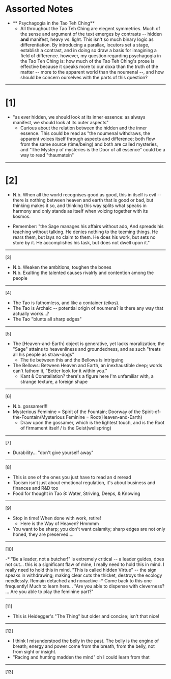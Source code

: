 # Assorted Notes

- ** Psychagogia in the Tao Teh Ching**
  - All throughout the Tao Teh Ching are elegent symmetries. Much of the sense and argument of the text emerges by contrasts -- hidden **and** manifest, heavy vs. light. This isn't so much binary logic as differentiation. By introducing a parallax, locutors set a stage, establish a contrast, and in doing so draw a basis for imagining a field of difference. however, my question regarding psychagogia in the Tao Teh Ching is: how much of the Tao Teh Ching's prose is effective because it speaks more to our doxa than the truth of the matter -- more to the apparent world than the noumenal --, and how should be concern ourselves with the parts of this question?


---

# [1]

- "as ever hidden, we should look at its inner essence: as always manifest, we should look at its outer aspects"
  - Curious about the relation between the hidden and the inner essence. This could be read as "the noumenal withdraws, the apparent voices itself through aspects and difference; both flow from the same source (time/being) and both are called mysteries, and "The Mystery of mysteries is the Door of all essence" could be a way to read "thaumatein"

---

# [2]

- N.b. When all the world recognises good as good, this in itself is evil -- there is nothing between heaven and earth that is good or bad, but thinking makes it so, and thinking this way splits what speaks in harmony and only stands as itself when voicing together with its kosmos.

- Remember: "the Sage manages his affairs without ado, And spreads his teaching without talking. He denies nothing to the teeming things. He rears them, but lays no claim to them. He does his work, but sets no store by it. He accomplishes his task, but does not dwell upon it."

---

[3]

- N.b. Weaken the ambitions, toughen the bones
- N.b. Exalting the talented causes rivalrly and contention among the people

---

[4]

- The Tao is fathomless, and like a container (eikos). 
- The Tao is Archaic -- potential origin of noumena? is there any way that actually works...?
- The Tao "blunts all sharp edges"

---

[5]

- The [Heaven-and-Earth] object is generative, yet lacks moralization; the "Sage" attains to heavenliness and groundedness, and as such "treats all his people as straw-dogs"
  - The tie between this and the Bellows is intriguing
- The Bellows: Between Heaven and Earth, an inexhaustible deep; words can't fathom it, "Better look for it within you."
  - Kant & Constellation? there's a figure here I'm unfamiliar with, a strange texture, a foreign shape

---

[6]

- N.b. gossamer!!!
- Mysterious Feminine = Spirit of the Fountain; Doorway of the Spirit-of-the-Fountain/Mysterious Feminine = Root(Heaven-and-Earth)
  - Draw upon the gossamer, which is the lightest touch, and is the Root of firmament itself / is the Geist(wellspring)

---

[7]

- Durability... "don't give yourself away"

---

[8]

- This is one of the ones you just have to read an d reread
- Taoism isn't just about emotional regulation, it's about business and finances and R&D too
- Food for thought in Tao 8: Water, Striving, Deeps, & Knowing

---

[9]

- Stop in time! When done with work, retire!
  - Here is the Way of Heaven? Hmmmm
- You want to be sharp; you don't want calamity; sharp edges are not only honed, they are preserved....

---

[10]

-* "Be a leader, not a butcher!" is extremely critical -- a leader guides, does not cut... this is a significant flaw of mine, I really need to hold this in mind. I really need to hold this in mind. "This is called hidden Virtue" -- the sign speaks in withdrawing; making clear cuts the thicket, destroys the ecology needlessly. Remain detached and nonactive
-* Come back to this one frequently! Much to learn here... "Are you able to dispense with cleverness? ... Are you able to play the feminine part?"

---

[11]

- This is Heidegger's "The Thing" but older and concise; isn't that nice!

---

[12]

- I think I misunderstood the belly in the past. The belly is the engine of breath; energy and power come from the breath, from the belly, not from sight or insight.
- "Racing and hunting madden the mind" oh I could learn from that

---

[13]


